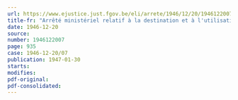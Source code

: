 ```yaml
---
url: https://www.ejustice.just.fgov.be/eli/arrete/1946/12/20/1946122007/justel
title-fr: "Arrêté ministériel relatif à la destination et à l'utilisation obligatoire des bois"
date: 1946-12-20
source:
number: 1946122007
page: 935
case: 1946-12-20/07
publication: 1947-01-30
starts:
modifies:
pdf-original:
pdf-consolidated:
---
```


